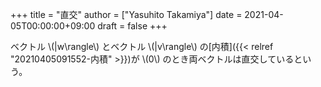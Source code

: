 +++
title = "直交"
author = ["Yasuhito Takamiya"]
date = 2021-04-05T00:00:00+09:00
draft = false
+++

ベクトル \\(|w\rangle\\) とベクトル \\(|v\rangle\\) の[内積]({{< relref "20210405091552-内積" >}})が \\(0\\) のとき両ベクトルは直交しているという。
